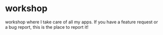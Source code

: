 # workshop
workshop where I take care of all my apps. If you have a feature request or a bug report, this is the place to report it!
